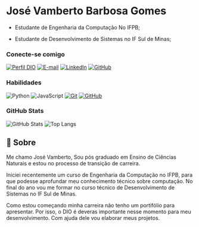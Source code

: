 # José Vamberto Barbosa Gomes

- Estudante de Engenharia da Computação No IFPB;

- Estudante de Desenvolvimento de Sistemas no IF Sul de Minas;

### Conecte-se comigo

[![Perfil DIO](https://img.shields.io/badge/-Meu%20Perfil%20na%20DIO-8A2BE2?style=for-the-badge)](https://web.dio.me/users/vambertoj99/?tab=achievements)
[![E-mail](https://img.shields.io/badge/-Email-8A2BE2?style=for-the-badge&logo=microsoft-outlook&logoColor=fff)](mailto:vambertoj99.com)
[![LinkedIn](https://img.shields.io/badge/-LinkedIn-8A2BE2?style=for-the-badge&logo=linkedin&logoColor=fff)](https://www.linkedin.com/in/jose-vamberto/)
[![GitHub](https://img.shields.io/badge/GitHub-8A2BE2?style=for-the-badge&logo=github&logoColor=white)](https://github.com/vambertoj99)

### Habilidades

![Python](https://img.shields.io/badge/python-8A2BE2?style=for-the-badge&logo=python&logoColor=fff)
![JavaScript](https://img.shields.io/badge/JavaScript-8A2BE2?style=for-the-badge&logo=javascript&logoColor=fff)
[![Git](https://img.shields.io/badge/Git-8A2BE2?style=for-the-badge&logo=git&logoColor=fff)](https://git-scm.com/doc)
[![GitHub](https://img.shields.io/badge/GitHub-8A2BE2?style=for-the-badge&logo=github&logoColor=fff)](https://docs.github.com/)

### GitHub Stats

![GitHub Stats](https://github-readme-stats.vercel.app/api?username=vambertoj99&theme=transparent&bg_color=8A2BE2&border_color=fff&show_icons=true&icon_color=fff&title_color=fff&text_color=FFF)
![Top Langs](https://github-readme-stats-git-masterrstaa-rickstaa.vercel.app/api/top-langs/?username=vambertoj99&layout=compact&bg_color=8A2BE2&border_color=fff&title_color=fff&text_color=FFF)




## 📖 Sobre  

  Me chamo José Vamberto, Sou pós graduado em Ensino de Ciências Naturais e estou no processo de transição de carreira. 
  
  Iniciei recentemente um curso de Engenharia da Computação no IFPB, para que podesse aprofundar meu conhecimento técnico sobre computação. No final do ano vou me formar no curso técnico de Desenvolvimento de Sistemas no IF Sul de Minas.

  Como estou começando minha carreira não tenho um portifólio para apresentar. Por isso, o DIO é deveras importante nesse momento para meu desenvolvimento. Com ajuda dele vou elaborar meus projetos. 
